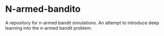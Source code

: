 # N-armed-bandito
A repository for n-armed bandit simulations. An attempt to introduce deep learning into the n-armed bandit problem.
